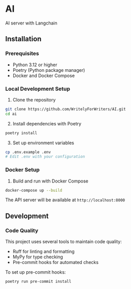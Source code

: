 # AI
AI server with Langchain

## Installation

### Prerequisites
- Python 3.12 or higher
- Poetry (Python package manager)
- Docker and Docker Compose

### Local Development Setup
1. Clone the repository
```bash
git clone https://github.com/WritelyForWriters/AI.git
cd ai
```

2. Install dependencies with Poetry
```bash
poetry install
```

3. Set up environment variables
```bash
cp .env.example .env
# Edit .env with your configuration
```

### Docker Setup
1. Build and run with Docker Compose
```bash
docker-compose up --build
```

The API server will be available at `http://localhost:8000`

## Development

### Code Quality
This project uses several tools to maintain code quality:
- Ruff for linting and formatting
- MyPy for type checking
- Pre-commit hooks for automated checks

To set up pre-commit hooks:
```bash
poetry run pre-commit install
```
